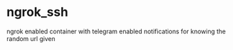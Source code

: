 # ngrok_ssh
ngrok enabled container with telegram enabled notifications for knowing the random url given
